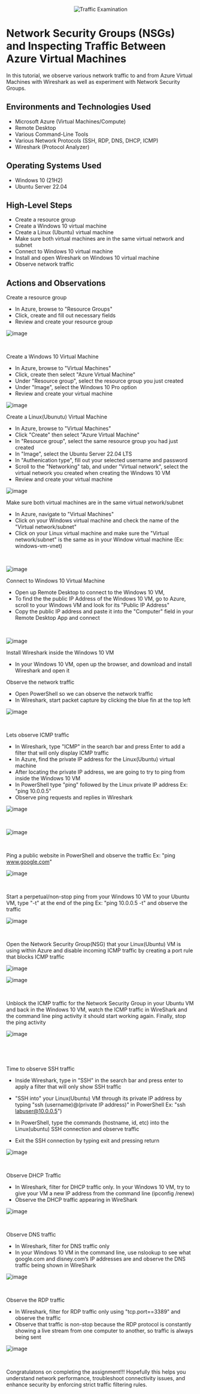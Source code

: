 <p align="center">
<img src="https://i.imgur.com/Ua7udoS.png" alt="Traffic Examination"/>
</p>

<h1>Network Security Groups (NSGs) and Inspecting Traffic Between Azure Virtual Machines</h1>
In this tutorial, we observe various network traffic to and from Azure Virtual Machines with Wireshark as well as experiment with Network Security Groups. <br />




<h2>Environments and Technologies Used</h2>

- Microsoft Azure (Virtual Machines/Compute)
- Remote Desktop
- Various Command-Line Tools
- Various Network Protocols (SSH, RDP, DNS, DHCP, ICMP)
- Wireshark (Protocol Analyzer)

<h2>Operating Systems Used </h2>

- Windows 10 (21H2)
- Ubuntu Server 22.04

<h2>High-Level Steps</h2>

- Create a resource group
- Create a Windows 10 virtual machine
- Create a Linux (Ubuntu) virtual machine
- Make sure both virtual machines are in the same virtual network and subnet
- Connect to Windows 10 virtual machine
- Install and open Wireshark on Windows 10 virtual machine
- Observe network traffic

<h2>Actions and Observations</h2>
Create a resource group

- In Azure, browse to "Resource Groups"
- Click, create and fill out necessary fields
- Review and create your resource group


<p>
  
![image](https://github.com/user-attachments/assets/0a217964-ccc9-4cf6-bdeb-216f808d4bdd)

</p>
<p>


</p>
<br />

Create a Windows 10 Virtual Machine
- In Azure, browse to "Virtual Machines"
- Click, create then select "Azure Virtual Machine"
- Under "Resource group", select the resource group you just created
- Under "Image", select the Windows 10 Pro option
- Review and create your virtual machine

<p>
  
![image](https://github.com/user-attachments/assets/62033d65-bdef-4899-b46a-ecab64cd8709)

</p>
<p>

Create a Linux(Ubunutu) Virtual Machine
- In Azure, browse to "Virtual Machines"
- Click "Create" then select "Azure Virtual Machine"
- In "Resource group", select the same resource group you had just created
- In "Image", select the Ubuntu Server 22.04 LTS 
- In "Authenication type", fill out your selected username and password
- Scroll to the "Networking" tab, and under "Virtual network", select the virtual network you created when creating the Windows 10 VM
- Review and create your virtual machine



<p>
  
![image](https://github.com/user-attachments/assets/20263cc4-fbb9-4158-9af4-5cecf414dda3)

</p>
<p>
  
Make sure both virtual machines are in the same virtual network/subnet
- In Azure, navigate to "Virtual Machines"
- Click on your Windows virtual machine and check the name of the "Virtual network/subnet"
- Click on your Linux virtual machine and make sure the "Virtual network/subnet" is the same as in your Window virtual machine (Ex: windows-vm-vnet)

</p>
<br />

<p>
  
![image](https://github.com/user-attachments/assets/18c9fc89-5b29-4b5b-9b92-34deeb4d15e4)

</p>
<p>

Connect to Windows 10 Virtual Machine
- Open up Remote Desktop to connect to the Windows 10 VM,
- To find the the public IP Address of the Windows 10 VM, go to Azure, scroll to your Windows VM and look for its "Public IP Address"
- Copy the public IP address and paste it into the "Computer" field in your Remote Desktop App and connect

</p>
<br />

<p>
  
![image](https://github.com/user-attachments/assets/e7e90063-37bd-4336-bc7b-4f5d26d2ebe0)

</p>
<p>

Install Wireshark inside the Windows 10 VM
- In your Windows 10 VM, open up the browser, and download and install Wireshark and open it


Observe the network traffic
- Open PowerShell so we can observe the network traffic
- In Wireshark, start packet capture by clicking the blue fin at the top left

<p>
  
![image](https://github.com/user-attachments/assets/563ebd10-5c67-4915-baa6-de1cdd8819d0)

</p>
<p>

</p>
<br />

Lets observe ICMP traffic
- In Wireshark, type "ICMP" in the search bar and press Enter to add a filter that will only display ICMP traffic
- In Azure, find the private IP address for the Linux(Ubuntu) virtual machine 
- After locating the private IP address, we are going to try to ping from inside the Windows 10 VM
- In PowerShell type "ping" followed by the Linux private IP address Ex: "ping 10.0.0.5"
- Observe ping requests and replies in Wireshark

<p>
  
![image](https://github.com/user-attachments/assets/687588c5-0205-4dc4-b09e-2e7979292643)

</p>
<p>

</p>
<br />

<p>
  
![image](https://github.com/user-attachments/assets/c25301bc-8178-4d66-94e6-f679119f8d55)

</p>
<p>

</p>
<br />



Ping a public website in PowerShell and observe the traffic Ex: "ping www.google.com"

<p>
  
![image](https://github.com/user-attachments/assets/5dce1e5e-4a47-4c45-8c2c-04cafc769867)

</p>
<p>

</p>
<br />

Start a perpetual/non-stop ping from your Windows 10 VM to your Ubuntu VM, type "-t" at the end of the ping Ex: "ping 10.0.0.5 -t" and observe the traffic

<p>
  
![image](https://github.com/user-attachments/assets/a914de4c-7123-4bac-822e-bfdd807142e7)

</p>
<p>

</p>
<br />

Open the Network Security Group(NSG) that your Linux(Ubuntu) VM is using within Azure and disable incoming ICMP traffic by creating a port rule that blocks ICMP traffic

<p>
  
![image](https://github.com/user-attachments/assets/1d4c6274-1d32-48f4-a527-71336de16463)

![image](https://github.com/user-attachments/assets/59587692-2ac2-4d2b-b479-98c7c3259ccf)

</p>
<p>

</p>
<br />

Unblock the ICMP traffic for the Network Security Group in your Ubuntu VM and back in the Windows 10 VM, watch the ICMP traffic in WireShark and the command line ping activity it should start working again. Finally, stop the ping activity

<p>
  
![image](https://github.com/user-attachments/assets/31281179-9fc6-4dd4-9381-4ebef57806e0)

</p>
<p>

</p>
<br />



<p>
  

</p>
<p>

</p>
<br />


Time to observe SSH traffic

- Inside Wireshark, type in "SSH" in the search bar and press enter to apply a filter that will only show SSH traffic
- "SSH into" your Linux(Ubuntu) VM through its private IP address by typing "ssh (username)@(private IP address)" in PowerShell Ex: "ssh labuser@10.0.0.5")
- In PowerShell, type the commands (hostname, id, etc) into the Linux(ubuntu) SSH connection and observe traffic


- Exit the SSH connection by typing exit and pressing return

<p>
  
![image](https://github.com/user-attachments/assets/4b595f46-190c-4993-b605-632a1891f09f)

</p>
<p>

</p>
<br />

Observe DHCP Traffic
- In Wireshark, filter for DHCP traffic only. In your Windows 10 VM, try to give your VM a new IP address from the command line (ipconfig /renew)
- Observe the DHCP traffic appearing in WireShark

<p>
  
![image](https://github.com/user-attachments/assets/47f8014a-1b0c-428f-864e-0f32366d28c8)

</p>
<p>

</p>
<br />

Observe DNS traffic
- In Wireshark, filter for DNS traffic only
- In your Windows 10 VM in the command line, use nslookup to see what google.com and disney.com’s IP addresses are and observe the DNS traffic being shown in WireShark

<p>
  
![image](https://github.com/user-attachments/assets/3680cc10-7f08-4634-ad75-b3cd83984d61)

</p>
<p>

</p>
<br />


Observe the RDP traffic

- In Wireshark, filter for RDP traffic only using "tcp.port==3389" and observe the traffic
- Observe that traffic is non-stop because the RDP protocol is constantly showing a live stream from one computer to another, so traffic is always being sent

<p>
  
![image](https://github.com/user-attachments/assets/16b053b4-5f95-4dea-ac76-5bc9592daef1)

</p>
<p>

</p>
<br />  





Congratulatons on completing the assignment!!! Hopefully this helps you understand network performance, troubleshoot connectivity issues, and enhance security by enforcing strict traffic filtering rules.
<p>
  


</p>
<p>

</p>
<br />

